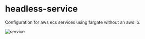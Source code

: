 # headless-service

Configuration for aws ecs services using fargate without an aws lb.

![service](https://gitlab.com/elearnio/operations/terraform/-/jobs/artifacts/master/raw/modules/ecs/headless-service/graph.svg?job=generate%20graphs)
